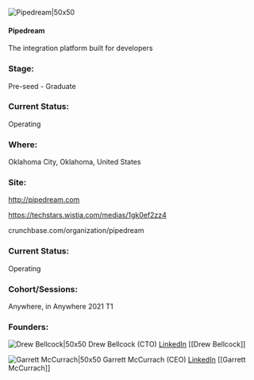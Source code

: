 

![Pipedream|50x50](https://apimg.techstars.com/connect/images/image_files/601b1f591494440009000029/original/PIPEDREAM_TYPE_BLACK.jpg)

#### Pipedream
The integration platform built for developers

### Stage: 
Pre-seed - Graduate 

### Current Status: 
Operating

### Where:
Oklahoma City, Oklahoma, United States

### Site:
http://pipedream.com

https://techstars.wistia.com/medias/1gk0ef2zz4

crunchbase.com/organization/pipedream

### Current Status: 
Operating

### Cohort/Sessions: 
Anywhere, in Anywhere 2021 T1

### Founders: 

![Drew Bellcock|50x50](https://apimg.techstars.com/connect/images/image_files/5fe3bb7f63138d0024000019/original/F2MzjOMm_400x400.jpg) Drew Bellcock (CTO) [LinkedIn](https://linkedin.com/in/andrewbellcock) [[Drew Bellcock]]

![Garrett McCurrach|50x50](https://apimg.techstars.com/connect/images/image_files/5fe3a8b363138d0024000012/original/Cute_Garrett_Headshot.jpg) Garrett McCurrach (CEO) [LinkedIn](https://linkedin.com/in/garrettmccurrach) [[Garrett McCurrach]]


